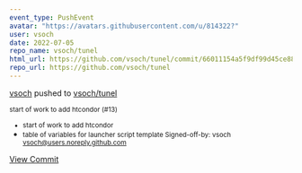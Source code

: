 ```yaml
---
event_type: PushEvent
avatar: "https://avatars.githubusercontent.com/u/814322?"
user: vsoch
date: 2022-07-05
repo_name: vsoch/tunel
html_url: https://github.com/vsoch/tunel/commit/66011154a5f9df99d45ce8860adf78f3edba5e85
repo_url: https://github.com/vsoch/tunel
---
```


<a href='https://github.com/vsoch' target='_blank'>vsoch</a> pushed to <a href='https://github.com/vsoch/tunel' target='_blank'>vsoch/tunel</a>

<small>start of work to add htcondor (#13)

* start of work to add htcondor
* table of variables for launcher script template
Signed-off-by: vsoch <vsoch@users.noreply.github.com></small>

<a href='https://github.com/vsoch/tunel/commit/66011154a5f9df99d45ce8860adf78f3edba5e85' target='_blank'>View Commit</a>